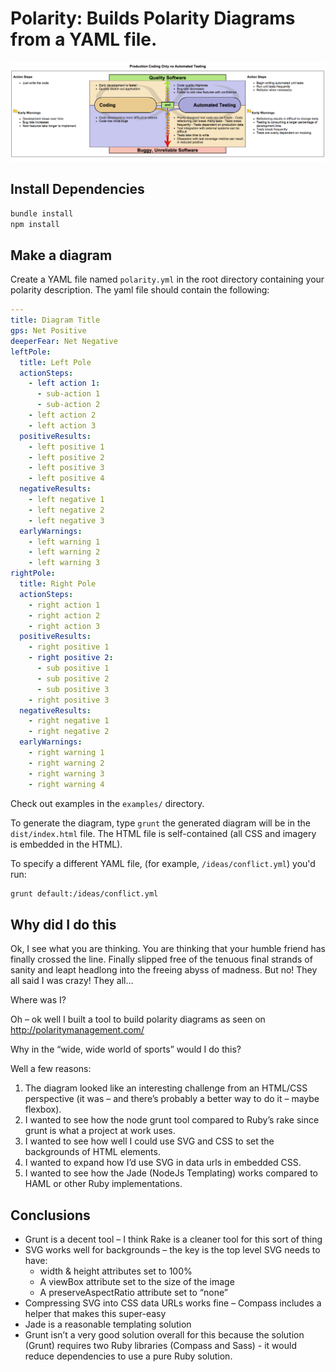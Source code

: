 # Polarity: Builds Polarity Diagrams from a YAML file.

![alt text](https://github.com/mmorga/polarity/raw/master/examples/polarity-coding-test.png "Example Polarity Diagram")

## Install Dependencies

```bash
bundle install
npm install
```

## Make a diagram

Create a YAML file named `polarity.yml` in the root directory containing your polarity description. The yaml file should contain the following:

```yaml
---
title: Diagram Title
gps: Net Positive
deeperFear: Net Negative
leftPole:
  title: Left Pole
  actionSteps:
    - left action 1:
      - sub-action 1
      - sub-action 2
    - left action 2
    - left action 3
  positiveResults:
    - left positive 1
    - left positive 2
    - left positive 3
    - left positive 4
  negativeResults:
    - left negative 1
    - left negative 2
    - left negative 3
  earlyWarnings:
    - left warning 1
    - left warning 2
    - left warning 3
rightPole:
  title: Right Pole
  actionSteps:
    - right action 1
    - right action 2
    - right action 3
  positiveResults:
    - right positive 1
    - right positive 2:
      - sub positive 1
      - sub positive 2
      - sub positive 3
    - right positive 3
  negativeResults:
    - right negative 1
    - right negative 2
  earlyWarnings:
    - right warning 1
    - right warning 2
    - right warning 3
    - right warning 4
```

Check out examples in the `examples/` directory.

To generate the diagram, type `grunt` the generated diagram will be in the `dist/index.html` file. The HTML file is self-contained (all CSS and imagery is embedded in the HTML).

To specify a different YAML file, (for example, `/ideas/conflict.yml`) you'd run:

```bash
grunt default:/ideas/conflict.yml
```

## Why did I do this

Ok, I see what you are thinking. You are thinking that your humble friend has finally crossed the line. Finally slipped free of the tenuous final strands of sanity and leapt headlong into the freeing abyss of madness. But no! They all said I was crazy! They all…

Where was I?

Oh – ok well I built a tool to build polarity diagrams as seen on http://polaritymanagement.com/

Why in the “wide, wide world of sports” would I do this?

Well a few reasons:

1. The diagram looked like an interesting challenge from an HTML/CSS perspective (it was – and there’s probably a better way to do it – maybe flexbox).
2. I wanted to see how the node grunt tool compared to Ruby’s rake since grunt is what a project at work uses.
3. I wanted to see how well I could use SVG and CSS to set the backgrounds of HTML elements.
4. I wanted to expand how I’d use SVG in data urls in embedded CSS.
5. I wanted to see how the Jade (NodeJs Templating) works compared to HAML or other Ruby implementations.

## Conclusions

* Grunt is a decent tool – I think Rake is a cleaner tool for this sort of thing
* SVG works well for backgrounds – the key is the top level SVG needs to have:
    * width & height attributes set to 100%
    * A viewBox attribute set to the size of the image
    * A preserveAspectRatio attribute set to “none”
* Compressing SVG into CSS data URLs works fine – Compass includes a helper that makes this super-easy
* Jade is a reasonable templating solution
* Grunt isn’t a very good solution overall for this because the solution (Grunt) requires two Ruby libraries (Compass and Sass) - it would reduce dependencies to use a pure Ruby solution.
